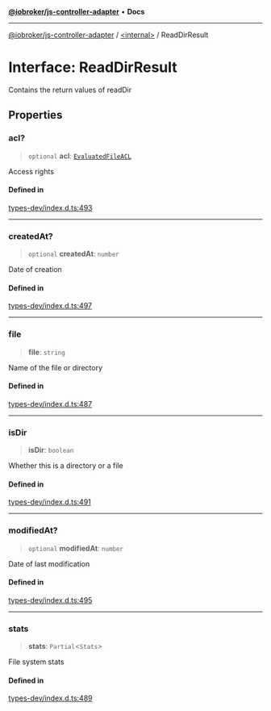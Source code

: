 [**@iobroker/js-controller-adapter**](../../README.md) • **Docs**

***

[@iobroker/js-controller-adapter](../../globals.md) / [\<internal\>](../README.md) / ReadDirResult

# Interface: ReadDirResult

Contains the return values of readDir

## Properties

### acl?

> `optional` **acl**: [`EvaluatedFileACL`](EvaluatedFileACL.md)

Access rights

#### Defined in

[types-dev/index.d.ts:493](https://github.com/ioBroker/ioBroker.js-controller/blob/f1ba02661ee76a492ac7f898d8736bf0a1d44d8b/packages/types-dev/index.d.ts#L493)

***

### createdAt?

> `optional` **createdAt**: `number`

Date of creation

#### Defined in

[types-dev/index.d.ts:497](https://github.com/ioBroker/ioBroker.js-controller/blob/f1ba02661ee76a492ac7f898d8736bf0a1d44d8b/packages/types-dev/index.d.ts#L497)

***

### file

> **file**: `string`

Name of the file or directory

#### Defined in

[types-dev/index.d.ts:487](https://github.com/ioBroker/ioBroker.js-controller/blob/f1ba02661ee76a492ac7f898d8736bf0a1d44d8b/packages/types-dev/index.d.ts#L487)

***

### isDir

> **isDir**: `boolean`

Whether this is a directory or a file

#### Defined in

[types-dev/index.d.ts:491](https://github.com/ioBroker/ioBroker.js-controller/blob/f1ba02661ee76a492ac7f898d8736bf0a1d44d8b/packages/types-dev/index.d.ts#L491)

***

### modifiedAt?

> `optional` **modifiedAt**: `number`

Date of last modification

#### Defined in

[types-dev/index.d.ts:495](https://github.com/ioBroker/ioBroker.js-controller/blob/f1ba02661ee76a492ac7f898d8736bf0a1d44d8b/packages/types-dev/index.d.ts#L495)

***

### stats

> **stats**: `Partial`\<`Stats`\>

File system stats

#### Defined in

[types-dev/index.d.ts:489](https://github.com/ioBroker/ioBroker.js-controller/blob/f1ba02661ee76a492ac7f898d8736bf0a1d44d8b/packages/types-dev/index.d.ts#L489)
